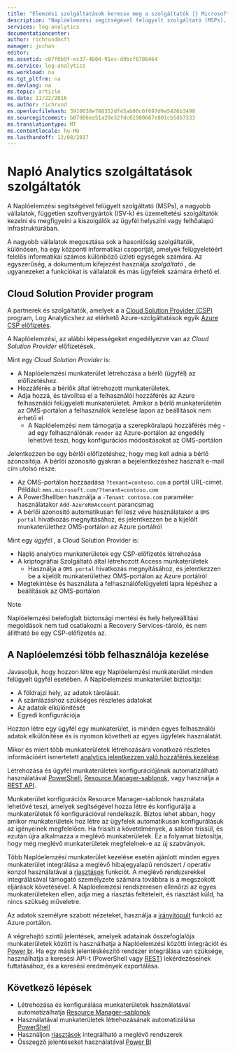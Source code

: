 ```yaml
---
title: "Elemzési szolgáltatások keresse meg a szolgáltatók |} Microsoft Docs"
description: "Naplóelemzési segítségével felügyelt szolgáltató (MSPs), a nagyobb vállalatok független szoftver szállítói (ISV-k) és az üzemeltetési szolgáltatók kezelni és megfigyelni a kiszolgálók az ügyfél helyszíni vagy felhőalapú infrastruktúrában."
services: log-analytics
documentationcenter: 
author: richrundmsft
manager: jochan
editor: 
ms.assetid: c07f0b9f-ec37-480d-91ec-d9bcf6786464
ms.service: log-analytics
ms.workload: na
ms.tgt_pltfrm: na
ms.devlang: na
ms.topic: article
ms.date: 11/22/2016
ms.author: richrund
ms.openlocfilehash: 3910038e788352df45ab00c0f697d9a5426b3498
ms.sourcegitcommit: b07d06ea51a20e32fdc61980667e801cb5db7333
ms.translationtype: MT
ms.contentlocale: hu-HU
ms.lasthandoff: 12/08/2017
---
```

# <a name="log-analytics-features-for-service-providers"></a>Napló Analytics szolgáltatások szolgáltatók
A Naplóelemzési segítségével felügyelt szolgáltató (MSPs), a nagyobb vállalatok, független szoftvergyártók (ISV-k) és üzemeltetési szolgáltatók kezelni és megfigyelni a kiszolgálók az ügyfél helyszíni vagy felhőalapú infrastruktúrában. 

A nagyobb vállalatok megosztása sok a hasonlóság szolgáltatók, különösen, ha egy központi informatikai csoportját, amelyek felügyeletéért felelős informatikai számos különböző üzleti egységek számára. Az egyszerűség, a dokumentum kifejezést használja *szolgáltató* , de ugyanezeket a funkciókat is vállalatok és más ügyfelek számára érhető el.

## <a name="cloud-solution-provider"></a>Cloud Solution Provider program
A partnerek és szolgáltatók, amelyek a a [Cloud Solution Provider (CSP)](https://partner.microsoft.com/Solutions/cloud-reseller-overview) program, Log Analyticshez az elérhető Azure-szolgáltatások egyik [Azure CSP előfizetés](https://docs.microsoft.com/azure/cloud-solution-provider/overview/azure-csp-overview). 

A Naplóelemzési, az alábbi képességeket engedélyezve van az *Cloud Solution Provider* előfizetések.

Mint egy *Cloud Solution Provider* is:

* A Naplóelemzési munkaterület létrehozása a bérlő (ügyfél) az előfizetéshez.
* Hozzáférés a bérlők által létrehozott munkaterületek. 
* Adja hozzá, és távolítsa el a felhasználói hozzáférés az Azure felhasználói felügyeleti munkaterületet. Amikor a bérlő munkaterületén az OMS-portálon a felhasználók kezelése lapon az beállítások nem érhető el
  * A Naplóelemzési nem támogatja a szerepköralapú hozzáférés még - ad egy felhasználónak `reader` az Azure-portálon az engedély lehetővé teszi, hogy konfigurációs módosításokat az OMS-portálon

Jelentkezzen be egy bérlői előfizetéshez, hogy meg kell adnia a bérlő azonosítója. A bérlői azonosító gyakran a bejelentkezéshez használt e-mail cím utolsó része.

* Az OMS-portálon hozzáadása `?tenant=contoso.com` a portál URL-címét. Például: `mms.microsoft.com/?tenant=contoso.com`
* A PowerShellben használja a `-Tenant contoso.com` paraméter használatakor `Add-AzureRmAccount` parancsmag
* A bérlői azonosító automatikusan fel lesz véve használatakor a `OMS portal` hivatkozás megnyitásához, és jelentkezzen be a kijelölt munkaterülethez OMS-portálon az Azure portálról

Mint egy *ügyfél* , a Cloud Solution Provider is:

* Napló analytics munkaterületek egy CSP-előfizetés létrehozása
* A kriptográfiai Szolgáltató által létrehozott Access munkaterületek
  * Használja a `OMS portal` hivatkozás megnyitásához, és jelentkezzen be a kijelölt munkaterülethez OMS-portálon az Azure portálról
* Megtekintése és használata a felhasználófelügyeleti lapra lépéshez a beállítások az OMS-portálon

> [!NOTE]
> Naplóelemzési belefoglalt biztonsági mentési és hely helyreállítási megoldások nem tud csatlakozni a Recovery Services-tároló, és nem állítható be egy CSP-előfizetés az. 
> 
> 

## <a name="managing-multiple-customers-using-log-analytics"></a>A Naplóelemzési több felhasználója kezelése
Javasoljuk, hogy hozzon létre egy Naplóelemzési munkaterület minden felügyelt ügyfél esetében. A Naplóelemzési munkaterület biztosítja:

* A földrajzi hely, az adatok tárolását. 
* A számlázáshoz szükséges részletes adatokat 
* Az adatok elkülönítését 
* Egyedi konfigurációja

Hozzon létre egy ügyfél egy munkaterület, is minden egyes felhasználói adatok elkülönítése és is nyomon követheti az egyes ügyfelek használatát.

Mikor és miért több munkaterületek létrehozására vonatkozó részletes információért ismertetett [analytics jelentkezzen való hozzáférés kezelése](log-analytics-manage-access.md#determine-the-number-of-workspaces-you-need).

Létrehozása és ügyfél munkaterületek konfigurációjának automatizálható használatával [PowerShell](log-analytics-powershell-workspace-configuration.md), [Resource Manager-sablonok](log-analytics-template-workspace-configuration.md), vagy használja a [REST API](https://www.nuget.org/packages/Microsoft.Azure.Management.OperationalInsights/).

Munkaterület konfigurációs Resource Manager-sablonok használata lehetővé teszi, amelyek segítségével hozza létre és konfigurálja a munkaterületek fő konfigurációval rendelkezik. Biztos lehet abban, hogy amikor munkaterületek hoz létre az ügyfelek automatikusan konfigurálásuk az igényeinek megfelelően. Ha frissíti a követelmények, a sablon frissül, és ezután újra alkalmazza a meglévő munkaterületek. Ez a folyamat biztosítja, hogy még meglévő munkaterületek megfelelnek-e az új szabványok.    

Több Naplóelemzési munkaterület kezelése esetén ajánlott minden egyes munkaterület integrálása a meglévő hibajegyalapú rendszert / operatív konzol használatával a [riasztások](log-analytics-alerts.md) funkciót. A meglévő rendszerekkel integrálásával támogató személyzete számára továbbra is a megszokott eljárások követésével. A Naplóelemzési rendszeresen ellenőrzi az egyes munkaterületeken ellen, adja meg a riasztás feltételeit, és riasztást küld, ha nincs szükség műveletre.

Az adatok személyre szabott nézeteket, használja a [irányítópult](../azure-portal/azure-portal-dashboards.md) funkció az Azure portálon.  

A végrehajtó szintű jelentések, amelyek adatainak összefoglalója munkaterületek között is használhatja a Naplóelemzési közötti integrációt és [Power bi](log-analytics-powerbi.md). Ha egy másik jelentéskészítő rendszer integrálása van szüksége, használhatja a keresési API-t (PowerShell vagy [REST](log-analytics-log-search-api.md)) lekérdezéseinek futtatásához, és a keresési eredmények exportálása.

## <a name="next-steps"></a>Következő lépések
* Létrehozása és konfigurálása munkaterületek használatával automatizálhatja [Resource Manager-sablonok](log-analytics-template-workspace-configuration.md)
* Használatával munkaterületek létrehozásának automatizálása [PowerShell](log-analytics-powershell-workspace-configuration.md) 
* Használjon [riasztások](log-analytics-alerts.md) integrálható a meglévő rendszerek
* Összegző jelentéseket használatával [Power BI](log-analytics-powerbi.md)


